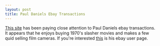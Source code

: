 ```yaml
--- 
layout: post
title: Paul Daniels Ebay Transactions
---
```

[This site](http://www.pdet.blogspot.com/) has been paying close attention to Paul Daniels ebay transactions. It appears that he enjoys buying 1970's slasher movies and makes a few quid selling film cameras. If you're interested [this](http://cgi3.ebay.co.uk/ws/eBayISAPI.dll?ViewUserPage&userid=pauldaniels) is his ebay user page.
